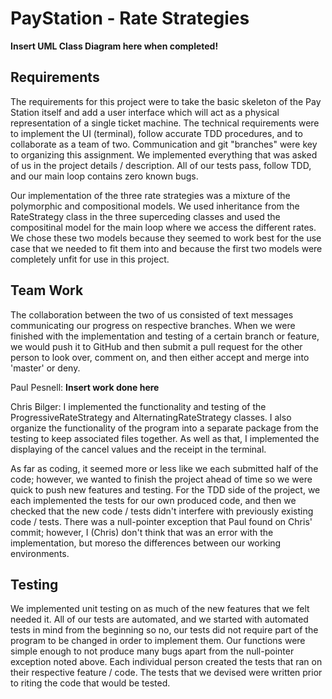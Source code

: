 # PayStation - Rate Strategies
**Insert UML Class Diagram here when completed!**

## Requirements
The requirements for this project were to take the basic skeleton of the Pay Station itself and add a user interface which will act as a physical representation of a single ticket machine. The technical requirements were to implement the UI (terminal), follow accurate TDD procedures, and to collaborate as a team of two. Communication and git "branches" were key to organizing this assignment. We implemented everything that was asked of us in the project details / description. All of our tests pass, follow TDD, and our main loop contains zero known bugs.

Our implementation of the three rate strategies was a mixture of the polymorphic and compositional models. We used inheritance from the RateStrategy class in the three superceding classes and used the compositinal model for the main loop where we access the different rates. We chose these two models because they seemed to work best for the use case that we needed to fit them into and because the first two models were completely unfit for use in this project.

## Team Work
The collaboration between the two of us consisted of text messages communicating our progress on respective branches. When we were finished with the implementation and testing of a certain branch or feature, we would push it to GitHub and then submit a pull request for the other person to look over, comment on, and then either accept and merge into 'master' or deny.

Paul Pesnell: **Insert work done here**

Chris Bilger: I implemented the functionality and testing of the ProgressiveRateStrategy and AlternatingRateStrategy classes. I also organize the functionality of the program into a separate package from the testing to keep associated files together. As well as that, I implemented the displaying of the cancel values and the receipt in the terminal.

As far as coding, it seemed more or less like we each submitted half of the code; however, we wanted to finish the project ahead of time so we were quick to push new features and testing. For the TDD side of the project, we each implemented the tests for our own produced code, and then we checked that the new code / tests didn't interfere with previously existing code / tests. There was a null-pointer exception that Paul found on Chris' commit; however, I (Chris) don't think that was an error with the implementation, but moreso the differences between our working environments.

## Testing
We implemented unit testing on as much of the new features that we felt needed it. All of our tests are automated, and we started with automated tests in mind from the beginning so no, our tests did not require part of the program to be changed in order to implement them. Our functions were simple enough to not produce many bugs apart from the null-pointer exception noted above. Each individual person created the tests that ran on their respective feature / code. The tests that we devised were written prior to riting the code that would be tested.